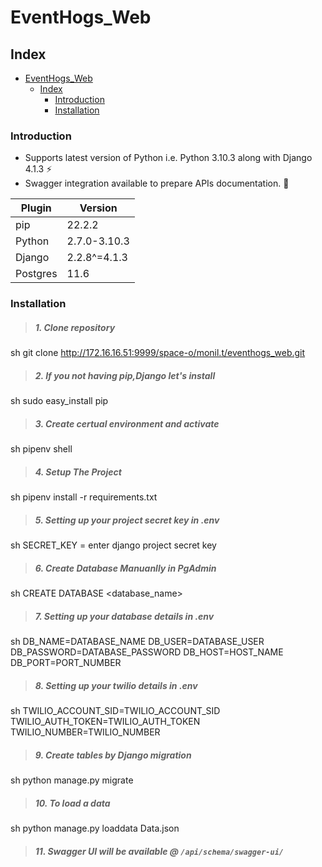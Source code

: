 # EventHogs_Web

## Index

- [EventHogs_Web](#eventhogs_web)
  - [Index](#index)
    - [Introduction](#introduction)
    - [Installation](#installation)

### Introduction

- Supports latest version of Python i.e. Python 3.10.3  along with Django 4.1.3 :zap:
- Swagger integration available to prepare APIs documentation. :nail_care:

| Plugin | **Version**|
| ------ | ------ |
|  pip   |    22.2.2     |
| Python | 2.7.0-3.10.3  |
| Django | 2.2.8^=4.1.3 |
| Postgres |    11.6      |

### Installation

> ##### 1. Clone repository

sh
git clone http://172.16.16.51:9999/space-o/monil.t/eventhogs_web.git


> ##### 2. If you not having pip,Django let's install

sh
sudo easy_install pip

> ##### 3. Create certual environment and activate

sh
pipenv shell


> ##### 4. Setup The Project

sh
pipenv install -r requirements.txt

> ##### 5. Setting up your project secret key in .env

sh
SECRET_KEY = enter django project secret key

> ##### 6. Create Database Manuanlly in PgAdmin
sh
CREATE DATABASE <database_name>


> ##### 7. Setting up your database details in .env

sh
DB_NAME=DATABASE_NAME
DB_USER=DATABASE_USER
DB_PASSWORD=DATABASE_PASSWORD
DB_HOST=HOST_NAME
DB_PORT=PORT_NUMBER

> ##### 8. Setting up your twilio details in .env
sh
TWILIO_ACCOUNT_SID=TWILIO_ACCOUNT_SID
TWILIO_AUTH_TOKEN=TWILIO_AUTH_TOKEN
TWILIO_NUMBER=TWILIO_NUMBER

> ##### 9. Create tables by Django migration

sh
python manage.py migrate


> ##### 10. To load a data

sh
python manage.py loaddata Data.json


> ##### 11. Swagger UI will be available @ ``/api/schema/swagger-ui/``

<br />


